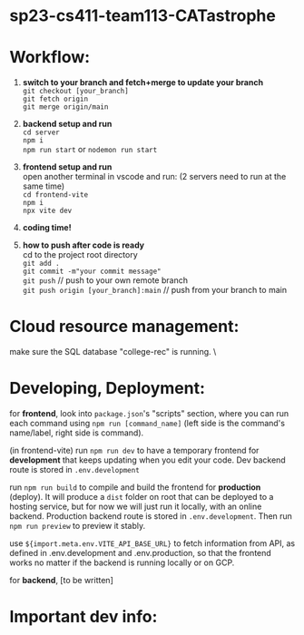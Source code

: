 # sp23-cs411-team113-CATastrophe

# Workflow:
1. **switch to your branch and fetch+merge to update your branch** \
`git checkout [your_branch]` \
`git fetch origin` \
`git merge origin/main`

2. **backend setup and run** \
`cd server` \
`npm i` \
`npm run start` or `nodemon run start`

3. **frontend setup and run** \
open another terminal in vscode and run: (2 servers need to run at the same time) \
`cd frontend-vite` \
`npm i` \
`npx vite dev` 


4. **coding time!**


5. **how to push after code is ready** \
cd to the project root directory \
`git add .` \
`git commit -m"your commit message"` \
`git push` // push to your own remote branch \
`git push origin [your_branch]:main` // push from your branch to main

# Cloud resource management:
make sure the SQL database "college-rec" is running. \


# Developing, Deployment:
for **frontend**, look into `package.json`'s "scripts" section, where you can run each command using `npm run [command_name]` (left side is the command's name/label, right side is command). 

(in frontend-vite) run `npm run dev` to have a temporary frontend for **development** that keeps updating when you edit your code. Dev backend route is stored in `.env.development`

run `npm run build` to compile and build the frontend for **production** (deploy). It will produce a `dist` folder on root that can be deployed to a hosting service, but for now we will just run it locally, with an online backend. Production backend route is stored in `.env.development`. Then run `npm run preview` to preview it stably. 


use `${import.meta.env.VITE_API_BASE_URL}` to fetch information from API, as defined in .env.development and .env.production, so that the frontend works no matter if the backend is running locally or on GCP. 

for **backend**, [to be written]

# Important dev info:






